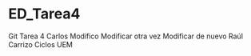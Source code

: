 # ED_Tarea4
Git Tarea 4
Carlos
Modifico
Modificar otra vez
Modificar de nuevo
Raúl Carrizo
Ciclos UEM

